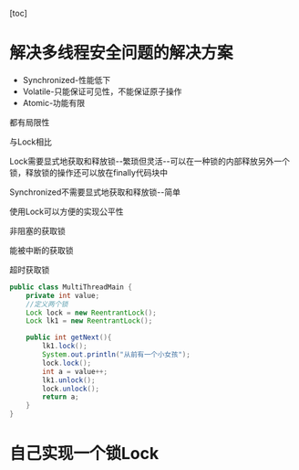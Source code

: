 [toc]

# 解决多线程安全问题的解决方案

* Synchronized-性能低下
* Volatile-只能保证可见性，不能保证原子操作
* Atomic-功能有限

都有局限性

与Lock相比

Lock需要显式地获取和释放锁--繁琐但灵活--可以在一种锁的内部释放另外一个锁，释放锁的操作还可以放在finally代码块中

Synchronized不需要显式地获取和释放锁--简单

使用Lock可以方便的实现公平性

非阻塞的获取锁

能被中断的获取锁

超时获取锁

```java
public class MultiThreadMain {
    private int value;
  	//定义两个锁
    Lock lock = new ReentrantLock();
    Lock lk1 = new ReentrantLock();

    public int getNext(){
        lk1.lock();
        System.out.println("从前有一个小女孩");
        lock.lock();
        int a = value++;
        lk1.unlock();
        lock.unlock();
        return a;
    }
}
```

# 自己实现一个锁Lock

